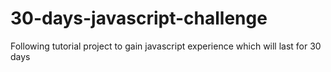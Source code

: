 # 30-days-javascript-challenge
 Following tutorial project to gain javascript experience which will last for 30 days
